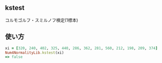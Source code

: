 kstest
------
コルモゴルフ・スミルノフ検定(1標本)

## 使い方

```ruby
xi = [320, 240, 402, 325, 440, 286, 362, 281, 560, 212, 198, 209, 374]
Num4NormalityLib.kstest(xi)
=> false
```

